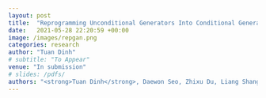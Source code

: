 ```yaml
---
layout: post
title:  "Reprogramming Unconditional Generators Into Conditional Generators"
date:   2021-05-28 22:20:59 +00:00
image: /images/repgan.png
categories: research
author: "Tuan Dinh"
# subtitle: "To Appear"
venue: "In submission"
# slides: /pdfs/
authors: "<strong>Tuan Dinh</strong>, Daewon Seo, Zhixu Du, Liang Shang, Kangwook Lee"
---
```

<!-- [Presented Slides](){:target="_blank"} -->
